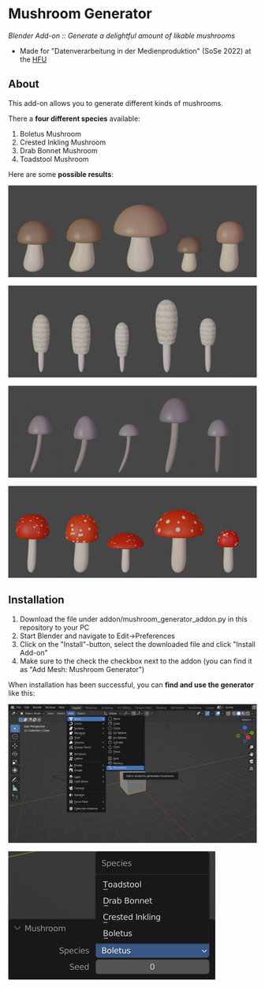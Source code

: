 # Mushroom Generator
*Blender Add-on :: Generate a delightful amount of likable mushrooms*

- Made for "Datenverarbeitung in der Medienproduktion" (SoSe 2022) at the [HFU](https://www.hs-furtwangen.de/)


## About

This add-on allows you to generate different kinds of mushrooms.

There a **four different species** available:
1. Boletus Mushroom
2. Crested Inkling Mushroom
3. Drab Bonnet Mushroom
4. Toadstool Mushroom

Here are some **possible results**:

![Boletus result images](/graphics/boletusResults.png "Boletus Mushroom")

![Crested Inkling result images](/graphics/crestedInklingResults.png "Crested Inkling Mushroom")

![Drab Bonnet result images](/graphics/drabBonnetResults.png "Drab Bonnet Mushroom")

![Toadstool result images](/graphics/toadstoolResults.png "Toadstool Mushroom")


## Installation

1. Download the file under addon/mushroom_generator_addon.py in this repository to your PC
2. Start Blender and navigate to Edit->Preferences
3. Click on the "Install"-button, select the downloaded file and click "Install Add-on"
4. Make sure to the check the checkbox next to the addon (you can find it as "Add Mesh: Mushroom Generator")

When installation has been successful, you can **find and use the generator** like this:

![UI navigation image 1](/graphics/ui1.png "How to find the generator")

![UI navigation image 2](/graphics/ui2.png "Generator options")
